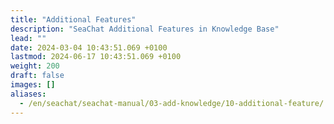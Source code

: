 ```yaml
---
title: "Additional Features"
description: "SeaChat Additional Features in Knowledge Base"
lead: ""
date: 2024-03-04 10:43:51.069 +0100
lastmod: 2024-06-17 10:43:51.069 +0100
weight: 200
draft: false
images: []
aliases:
  - /en/seachat/seachat-manual/03-add-knowledge/10-additional-feature/
---
```

